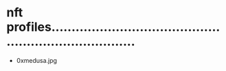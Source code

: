 # nft profiles..........................................................................
- 0xmedusa.jpg
